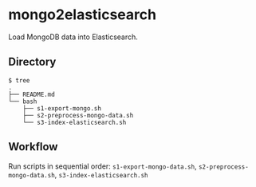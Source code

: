 # mongo2elasticsearch

Load MongoDB data into Elasticsearch.

## Directory

```
$ tree
.
├── README.md
└── bash
    ├── s1-export-mongo.sh
    ├── s2-preprocess-mongo-data.sh
    └── s3-index-elasticsearch.sh
```

## Workflow

Run scripts in sequential order: `s1-export-mongo-data.sh`, `s2-preprocess-mongo-data.sh`, `s3-index-elasticsearch.sh` 



